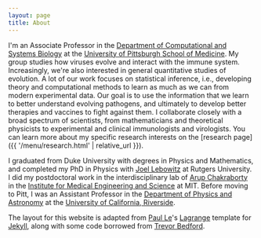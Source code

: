 ```yaml
---
layout: page
title: About
---
```


I'm an Associate Professor in the [Department of Computational and Systems Biology](https://www.csb.pitt.edu/) at the [University of Pittsburgh School of Medicine](https://www.medschool.pitt.edu/). My group studies how viruses evolve and interact with the immune system. Increasingly, we're also interested in general quantitative studies of evolution. A lot of our work focuses on statistical inference, i.e., developing theory and computational methods to learn as much as we can from modern experimental data. Our goal is to use the information that we learn to better understand evolving pathogens, and ultimately to develop better therapies and vaccines to fight against them. I collaborate closely with a broad spectrum of scientists, from mathematicians and theoretical physicists to experimental and clinical immunologists and virologists. You can learn more about my specific research interests on the [research page]({{ '/menu/research.html' | relative_url }}).

I graduated from Duke University with degrees in Physics and Mathematics, and completed my PhD in Physics with [Joel Lebowitz](https://www.sas.rutgers.edu/cms/math/people-cmsr/faculty-profiles-cmsr/63-lebowitz-joel) at Rutgers University. I did my postdoctoral work in the interdisciplinary lab of [Arup Chakraborty](https://web.mit.edu/akcgroup/) in the [Institute for Medical Engineering and Science](https://imes.mit.edu/) at MIT. Before moving to Pitt, I was an Assistant Professor in the [Department of Physics and Astronomy](https://physics.ucr.edu/) at the [University of California, Riverside](https://www.ucr.edu/).

The layout for this website is adapted from [Paul Le](https://lenpaul.github.io/)'s [Lagrange](https://lenpaul.github.io/Lagrange/) template for [Jekyll](https://jekyllrb.com/), along with some code borrowed from [Trevor Bedford](https://bedford.io).
